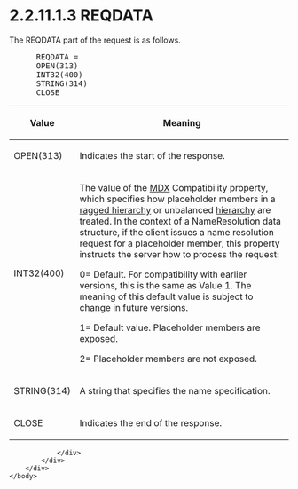 <html dir="LTR" xmlns:mshelp="http://msdn.microsoft.com/mshelp" xmlns:ddue="http://ddue.schemas.microsoft.com/authoring/2003/5" xmlns:xlink="http://www.w3.org/1999/xlink" xmlns:tool="http://www.microsoft.com/tooltip">
    <head>
        <meta http-equiv="Content-Type" content="text/html; CHARSET=utf-8"></meta>
        <meta name="save" content="history"></meta>
        <title>2.2.11.1.3 REQDATA</title>
        <xml>
            <mshelp:toctitle title="2.2.11.1.3 REQDATA"></mshelp:toctitle>
            <mshelp:rltitle title="[MS-SSAS8]: REQDATA"></mshelp:rltitle>
            <mshelp:keyword index="A" term="66ae5202-99fc-4722-bff5-f3c973e74954"></mshelp:keyword>
            <mshelp:attr name="DCSext.ContentType" value="open specification"></mshelp:attr>
            <mshelp:attr name="AssetID" value="66ae5202-99fc-4722-bff5-f3c973e74954"></mshelp:attr>
            <mshelp:attr name="TopicType" value="kbRef"></mshelp:attr>
            <mshelp:attr name="DCSext.Title" value="[MS-SSAS8]: REQDATA" />
        </xml>
    </head>
    <body>
        <div id="header">
            <h1 class="heading">2.2.11.1.3 REQDATA</h1>
        </div>
        <div id="mainSection">
            <div id="mainBody">
                <div id="allHistory" class="saveHistory"></div>
                <div id="sectionSection0" class="section" name="collapseableSection">
                    

<p>The REQDATA part of the request is as follows.            </p>

<dl>
<dd>
<div><pre> REQDATA =
 OPEN(313)
 INT32(400) 
 STRING(314) 
 CLOSE
</pre></div>
</dd></dl>

<table>
 <thead>
  <tr>
   <th>
   <p>Value</p>
   </th>
   <th>
   <p>Meaning</p>
   </th>
  </tr>
 </thead>
 <tr>
  <td>
  <p>OPEN(313)</p>
  </td>
  <td>
  <p>Indicates the start of the response.</p>
  </td>
 </tr>
 <tr>
  <td>
  <p>INT32(400)</p>
  </td>
  <td>
  <p>The value of the <a href="c527450b-f5bd-424b-8c98-ba6365288f35.html#gt_9b631ff5-dc89-45f0-a1c2-db6981e4804f">MDX</a> Compatibility
  property, which specifies how placeholder members in a <a href="c527450b-f5bd-424b-8c98-ba6365288f35.html#gt_b2dca7ab-19f5-434c-9620-db106643b49c">ragged hierarchy</a> or
  unbalanced <a href="c527450b-f5bd-424b-8c98-ba6365288f35.html#gt_a07fc05d-cdb0-442c-984a-dd3589b9f682">hierarchy</a>
  are treated. In the context of a NameResolution data structure, if the client
  issues a name resolution request for a placeholder member, this property instructs
  the server how to process the request:</p>
  <p>0= Default. For compatibility with earlier versions,
  this is the same as Value 1. The meaning of this default value is subject to
  change in future versions.</p>
  <p>1= Default value. Placeholder members are exposed.</p>
  <p>2= Placeholder members are not exposed.</p>
  </td>
 </tr>
 <tr>
  <td>
  <p>STRING(314)</p>
  </td>
  <td>
  <p>A string that specifies the name specification.</p>
  </td>
 </tr>
 <tr>
  <td>
  <p>CLOSE</p>
  </td>
  <td>
  <p>Indicates the end of the response.</p>
  </td>
 </tr>
</table>

<p> </p>


                </div>
            </div>
        </div>
    </body>
</html>